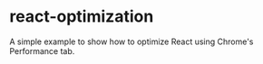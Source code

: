 # react-optimization

A simple example to show how to optimize React using Chrome's Performance tab.
